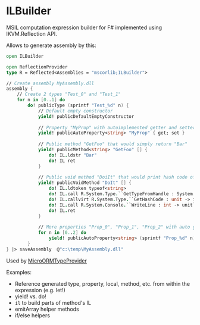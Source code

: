 ILBuilder
=========

MSIL computation expression builder for F# implemented using IKVM.Reflection API.

Allows to generate assembly by this:

``` fsharp
open ILBuilder

open ReflectionProvider
type R = Reflected<Assemblies = "mscorlib;ILBuilder">

// Create assembly MyAssembly.dll
assembly {
    // Create 2 types "Test_0" and "Test_1"
    for n in [0..1] do
        do! publicType (sprintf "Test_%d" n) {
            // Default empty constructor
            yield! publicDefaultEmptyConstructor
        
            // Property "MyProp" with autoimplemented getter and setter
            yield! publicAutoProperty<string> "MyProp" { get; set }
            
            // Public method "GetFoo" that would simply return "Bar"
            yield! publicMethod<string> "GetFoo" [] {
                do! IL.ldstr "Bar"
                do! IL ret
            }
            
            // Public void method "DoiIt" that would print hash code of String type
            yield! publicVoidMethod "DoIt" [] {
                do! IL.ldtoken typeof<string>
                do! IL.call R.System.Type.``GetTypeFromHandle : System.RuntimeTypeHandle -> System.Type``
                do! IL.callvirt R.System.Type.``GetHashCode : unit -> int``
                do! IL.call R.System.Console.``WriteLine : int -> unit``
                do! IL.ret
            }
            
            // More properties "Prop_0", "Prop_1", "Prop_2" with auto getter and setter
            for n in [0..2] do
                yield! publicAutoProperty<string> (sprintf "Prop_%d" n) { get; set }
        }
} |> saveAssembly  @"c:\temp\MyAssembly.dll"
```

Used by [MicroORMTypeProvider](https://github.com/lisovin/MicroORMTypeProvider)

Examples:
* Reference generated type, property, local, method, etc. from within the expression (e.g. let!)
* yield! vs. do!
* `il` to build parts of method's IL 
* emitArray helper methods
* if/else helpers
